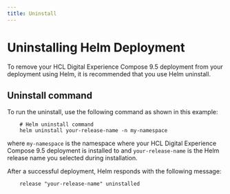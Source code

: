 ```yaml
---
title: Uninstall
---
```


# Uninstalling Helm Deployment

To remove your HCL Digital Experience Compose 9.5 deployment from your deployment using Helm, it is recommended that you use Helm uninstall.

## Uninstall command

To run the uninstall, use the following command as shown in this example:

```
    # Helm uninstall command
    helm uninstall your-release-name -n my-namespace
```

where `my-namespace` is the namespace where your HCL Digital Experience Compose 9.5 deployment is installed to and `your-release-name` is the Helm release name you selected during installation.

After a successful deployment, Helm responds with the following message:

```
    release "your-release-name" uninstalled
```
